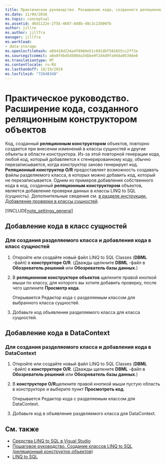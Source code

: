 ```yaml
---
title: Практическое руководство. Расширение кода, созданного реляционным конструктором объектов
ms.date: 11/04/2016
ms.topic: conceptual
ms.assetid: d6d1122e-2f55-4607-8d8b-48c3c22600fb
author: jillre
ms.author: jillfra
manager: jillfra
ms.workload:
- data-storage
ms.openlocfilehash: e89410d224adf0980e51c691dbf581655cc2ff3e
ms.sourcegitcommit: a8e8f4bd5d508da34bbe9f2d4d9fa94da0539de0
ms.translationtype: MT
ms.contentlocale: ru-RU
ms.lasthandoff: 10/19/2019
ms.locfileid: "72648348"
---
```

# <a name="how-to-extend-code-generated-by-the-or-designer"></a>Практическое руководство. Расширение кода, созданного реляционным конструктором объектов
Код, созданный **реляционным конструктором** объектов, повторно создается при внесении изменений в классы сущностей и другие объекты в области конструктора. Из-за этой повторной генерации кода, любой код, который добавляется к сгенерированному коду, обычно перезаписывается, когда конструктор заново генерирует код. **Реляционный конструктор O/R** предоставляет возможность создавать файлы разделяемого класса, в которых можно добавить код, который не перезаписывается. Одним из примеров добавления собственного кода в код, созданный **реляционным конструктором** объектов, является добавление проверки данных в классы LINQ to SQL (сущность). Дополнительные сведения см. [в разделе инструкции. Добавление проверки в классы сущностей](../data-tools/how-to-add-validation-to-entity-classes.md).

[!INCLUDE[note_settings_general](../data-tools/includes/note_settings_general_md.md)]

## <a name="add-code-to-an-entity-class"></a>Добавление кода в класс сущностей

### <a name="to-create-a-partial-class-and-add-code-to-an-entity-class"></a>Для создания разделяемого класса и добавления кода в класс сущностей

1. Откройте или создайте новый файл LINQ to SQL Classes (**DBML** -файл) в **конструкторе O/R**. (Дважды щелкните **DBML** -файл в **Обозреватель решений** или **Обозреватель базы данных**.)

2. В **реляционном конструкторе объектов** щелкните правой кнопкой мыши по классу, для которого вы хотите добавить проверку, после чего щелкните **Просмотр кода**.

     Открывается Редактор кода с разделяемым классом для выбранного класса сущностей.

3. Добавьте код объявление разделяемого класса для класса сущностей.

## <a name="add-code-to-a-datacontext"></a>Добавление кода в DataContext

### <a name="to-create-a-partial-class-and-add-code-to-a-datacontext"></a>Для создания разделяемого класса и добавления кода в DataContext

1. Откройте или создайте новый файл LINQ to SQL Classes (**DBML** -файл) в **конструкторе O/R**. (Дважды щелкните **DBML** -файл в **Обозреватель решений** или **Обозреватель базы данных**.)

2. В **конструкторе O/R**щелкните правой кнопкой мыши пустую область в конструкторе и выберите пункт **Просмотреть код**.

     Открывается Редактор кода с разделяемым классом для DataContext.

3. Добавьте код в объявление разделяемого класса для DataContext.

## <a name="see-also"></a>См. также

- [Средства LINQ to SQL в Visual Studio](../data-tools/linq-to-sql-tools-in-visual-studio2.md)
- [Пошаговое руководство. Создание классов LINQ to SQL (реляционный конструктор объектов)](how-to-create-linq-to-sql-classes-mapped-to-tables-and-views-o-r-designer.md)
- [LINQ to SQL](/dotnet/framework/data/adonet/sql/linq/index)